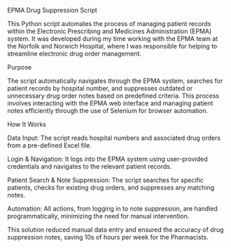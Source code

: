 EPMA Drug Suppression Script 

This Python script automates the process of managing patient records within the Electronic Prescribing and Medicines Administration (EPMA) system. It was developed during my time working with the EPMA team at the Norfolk and Norwich Hospital, where I was responsible for helping to streamline electronic drug order management.

Purpose

The script automatically navigates through the EPMA system, searches for patient records by hospital number, and suppresses outdated or unnecessary drug order notes based on predefined criteria. This process involves interacting with the EPMA web interface and managing patient notes efficiently through the use of Selenium for browser automation.

How It Works

Data Input: The script reads hospital numbers and associated drug orders from a pre-defined Excel file.

Login & Navigation: It logs into the EPMA system using user-provided credentials and navigates to the relevant patient records.

Patient Search & Note Suppression: The script searches for specific patients, checks for existing drug orders, and suppresses any matching notes.

Automation: All actions, from logging in to note suppression, are handled programmatically, minimizing the need for manual intervention.


This solution reduced manual data entry and ensured the accuracy of drug suppression notes, saving 10s of hours per week for the Pharmacists. 
